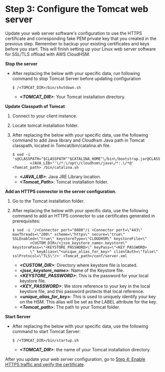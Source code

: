 # Step 3: Configure the Tomcat web server<a name="third-offload-linux-jsse-config"></a>

Update your web server software's configuration to use the HTTPS certificate and corresponding fake PEM private key that you created in the previous step\. Remember to backup your existing certificates and keys before you start\. This will finish setting up your Linux web server software for SSL/TLS offload with AWS CloudHSM\.<a name="jsse-config-stop-server"></a>

**Stop the server**
+ After replacing the *<variables>* below with your specific data, run following command to stop Tomcat Server before updating configuration

  ```
  $ /<TOMCAT_DIR>/bin/shutdown.sh
  ```
  + ***<TOMCAT\_DIR>***: Your Tomcat installation directory\.<a name="jsse-config-update-class-path"></a>

**Update Classpath of Tomcat**

1. Connect to your client instance\.

1. Locate tomcat installation folder\.

1. After replacing the *<variables>* below with your specific data, use the following command to add Java library and Cloudhsm Java path in Tomcat classpath, located in Tomcat/bin/catalina\.sh file\.

   ```
   $ sed -i 's@CLASSPATH="$CLASSPATH""$CATALINA_HOME"\/bin\/bootstrap.jar@CLASSPATH="$CLASSPATH""$CATALINA_HOME"\/bin\/bootstrap.jar:'"
           <JAVA_LIB>"'\/*:\/opt\/cloudhsm\/java\/*:.\/*@' <Tomcat_path> /bin/catalina.sh
   ```
   + ***<JAVA\_LIB>***: Java JRE Library location\.
   + ***<Tomcat\_Path>***: Tomcat installation folder\.<a name="jsse-config-add-https"></a>

**Add an HTTPS connector in the server configuration\.**

1. Go to the Tomcat installation folder\.

1. After replacing the *<variables>* below with your specific data, use the following command to add an HTTPS connector to use certificates generated in prerequisites:

   ```
   $ sed -i '/<Connector port="8080"/i <Connector port=\"443\" maxThreads=\"200\" scheme=\"https\" secure=\"true\" SSLEnabled=\"true\" keystoreType=\"CLOUDHSM\" keystoreFile=\"
           <CUSTOM_DIR>/<jsse_keystore_name>.keystore\" keystorePass=\"<KEYSTORE_PASSWORD>\" keyPass=\"<KEY_PASSWORD>
           \" keyAlias=\"<unique_alias_for_key>" clientAuth=\"false\" sslProtocol=\"TLS\"/>' <Tomcat_path>/conf/server.xml
   ```
   + ***<CUSTOM\_DIR>***: Directory where keystore file is located\.
   + ***<jsse\_keystore\_name>***: Name of the Keystore file\.
   + ***<KEYSTORE\_PASSWORD>***: This is the password for your local keystore file\.
   + ***<KEY\_PASSWORD>***: We store reference to your key in the local keystore file, and this password protects that local reference\.
   + ***<unique\_alias\_for\_key>***: This is used to uniquely identify your key on the HSM\. This alias will be set as the LABEL attribute for the key\.
   + ***<Tomcat\_path>***: The path to your Tomcat folder\.<a name="jsse-config-start-server"></a>

**Start Server**
+ After replacing the *<variables>* below with your specific data, use the following command to start Tomcat Server:

  ```
  $ /<TOMCAT_DIR>/bin/startup.sh
  ```
  + ***<TOMCAT\_DIR>***: the name of your Tomcat installation directory\.

After you update your web server configuration, go to [Step 4: Enable HTTPS traffic and verify the certificate](third-offload-linux-jsse-verify.md)\.